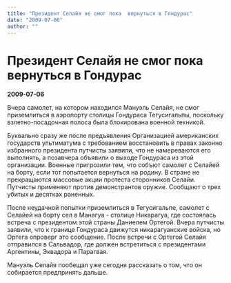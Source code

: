 ```yaml
---
title: "Президент Селайя не смог пока  вернуться в Гондурас"
date: "2009-07-06"
author: ""
---
```


# Президент Селайя не смог пока  вернуться в Гондурас

**2009-07-06** 

Вчера самолет, на котором находился Мануэль Селайя, не смог приземлиться в аэропорту столицы Гондураса Тегусигальпы, поскольку взлетно-посадочная полоса была блокирована военной техникой.

Буквально сразу же после предъявления Организацией американских государств ультиматума с требованием восстановить в правах законно избранного президента путчисты заявили, что не намереваются его выполнять, а позавчера объявили о выходе Гондураса из этой организации. Военные пригрозили тем, что собъют самолет с Селайей на борту, если тот попытается вернуться на родину. В стране не прекращаются массовые акции протеста сторонников Селайи. Путчисты применяют против демонстрантов оружие. Сообщают о трех убитых и десятках раненных.

После неудачной попытки приземлиться в Тегусигальпе, самолет с Селайей на борту сел в Манагуа - столице Никарагуа, где состоялась встреча  с президентом этой страны Даниелем Ортегой. Вчера путчисты заявили, что к границе Гондураса движутся никарагуанские войска, но Ортега опроверг это сообщение. После встречи с Ортегой Селайя отправился в Сальвадор, где должен встретиться с президентами Аргентины, Эквадора и Парагвая.

Мануэль Селайя пообещал уже сегодня рассказать о том, что он собирается предпринять дальше.
